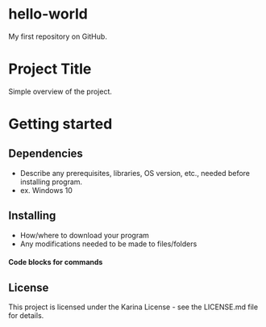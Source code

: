 # hello-world
My first repository on GitHub.

# Project Title

Simple overview of the project.

# Getting started

## Dependencies

- Describe any prerequisites, libraries, OS version, etc., needed before installing program.
- ex. Windows 10

## Installing

- How/where to download your program
- Any modifications needed to be made to files/folders
#### Code blocks for commands

## License

This project is licensed under the Karina License - see the LICENSE.md file for details.
